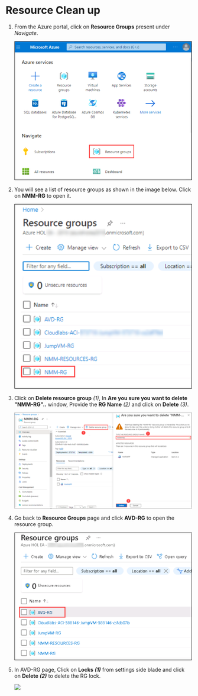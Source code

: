 # Resource Clean up

1. From the Azure portal, click on **Resource Groups** present under *Navigate*.

   ![](media/gs9.png)

1. You will see a list of resource groups as shown in the image below. Click on **NMM-RG** to open it.

   ![](media/gs10.png)
   
1. Click on **Delete resource group** *(1)*, In **Are you sure you want to delete "NMM-RG"..** window, Provide the **RG Name** *(2)* and click on **Delete** *(3)*.

   ![](media/cu1.png)
   
1. Go back to **Resource Groups** page and click **AVD-RG** to open the resource group.

   ![](media/C27.png) 

1. In AVD-RG page, Click on **Locks** ***(1)*** from settings side blade and click on **Delete** ***(2)*** to delete the RG lock.

   ![](https://github.com/CloudLabsAI-Azure/Microsoft-Nerdio-Training-Lab/blob/main/Hands-on%20lab/media/c28.png?raw=true)
   
   
